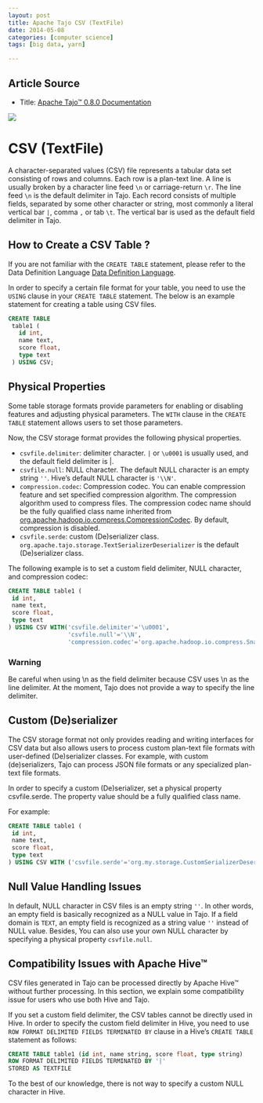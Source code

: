 ```yaml
---
layout: post
title: Apache Tajo CSV (TextFile)
date: 2014-05-08
categories: [computer science]
tags: [big data, yarn]

---
```


## Article Source
* Title: [Apache Tajo™ 0.8.0 Documentation](http://tajo.apache.org/docs/0.8.0/table_management/csv.html)

[![](http://sungsoo.github.com/images/tajo-documentation.png)](http://sungsoo.github.com/images/tajo-documentation.png)

# CSV (TextFile)
A character-separated values (CSV) file represents a tabular data set consisting of rows and columns. Each row is a plan-text line. A line is usually broken by a character line feed `\n` or carriage-return `\r`. The line feed `\n` is the default delimiter in Tajo. Each record consists of multiple fields, separated by some other character or string, most commonly a literal vertical bar `|`, comma `,` or tab `\t`. The vertical bar is used as the default field delimiter in Tajo.

## How to Create a CSV Table ?
If you are not familiar with the `CREATE TABLE` statement, please refer to the Data Definition Language [Data Definition Language](http://tajo.apache.org/docs/0.8.0/sql_language/ddl.html).

In order to specify a certain file format for your table, you need to use the `USING` clause in your `CREATE TABLE` statement. The below is an example statement for creating a table using CSV files.

```sql
CREATE TABLE
 table1 (
   id int,
   name text,
   score float,
   type text
 ) USING CSV;
```

## Physical Properties
Some table storage formats provide parameters for enabling or disabling features and adjusting physical parameters. The `WITH` clause in the `CREATE TABLE` statement allows users to set those parameters.

Now, the CSV storage format provides the following physical properties.

* `csvfile.delimiter`: delimiter character. `|` or `\u0001` is usually used, and the default field delimiter is |.
* `csvfile.null`: NULL character. The default NULL character is an empty string `''`. Hive’s default NULL character is `'\\N'`.
* `compression.codec`: Compression codec. You can enable compression feature and set specified compression algorithm. The compression algorithm used to compress files. The compression codec name should be the fully qualified class name inherited from [org.apache.hadoop.io.compress.CompressionCodec](https://hadoop.apache.org/docs/current/api/org/apache/hadoop/io/compress/CompressionCodec.html). By default, compression is disabled.
* `csvfile.serde`: custom (De)serializer class. `org.apache.tajo.storage.TextSerializerDeserializer` is the default (De)serializer class.

The following example is to set a custom field delimiter, NULL character, and compression codec:

```sql
CREATE TABLE table1 (
 id int,
 name text,
 score float,
 type text
) USING CSV WITH('csvfile.delimiter'='\u0001',
                 'csvfile.null'='\\N',
                 'compression.codec'='org.apache.hadoop.io.compress.SnappyCodec');
```

### Warning

Be careful when using \n as the field delimiter because CSV uses \n as the line delimiter. At the moment, Tajo does not provide a way to specify the line delimiter.

## Custom (De)serializer
The CSV storage format not only provides reading and writing interfaces for CSV data but also allows users to process custom plan-text file formats with user-defined (De)serializer classes. For example, with custom (de)serializers, Tajo can process JSON file formats or any specialized plan-text file formats.

In order to specify a custom (De)serializer, set a physical property csvfile.serde. The property value should be a fully qualified class name.

For example:

```sql
CREATE TABLE table1 (
 id int,
 name text,
 score float,
 type text
) USING CSV WITH ('csvfile.serde'='org.my.storage.CustomSerializerDeserializer')
```

## Null Value Handling Issues
In default, NULL character in CSV files is an empty string `''`. In other words, an empty field is basically recognized as a NULL value in Tajo. If a field domain is `TEXT`, an empty field is recognized as a string value `''` instead of NULL value. Besides, You can also use your own NULL character by specifying a physical property `csvfile.null`.

## Compatibility Issues with Apache Hive™
CSV files generated in Tajo can be processed directly by Apache Hive™ without further processing. In this section, we explain some compatibility issue for users who use both Hive and Tajo.

If you set a custom field delimiter, the CSV tables cannot be directly used in Hive. In order to specify the custom field delimiter in Hive, you need to use `ROW FORMAT DELIMITED FIELDS TERMINATED BY` clause in a Hive’s `CREATE TABLE` statement as follows:

```sql
CREATE TABLE table1 (id int, name string, score float, type string)
ROW FORMAT DELIMITED FIELDS TERMINATED BY '|'
STORED AS TEXTFILE
```

To the best of our knowledge, there is not way to specify a custom NULL character in Hive.